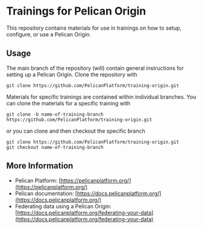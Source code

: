 # Trainings for Pelican Origin

This repository contains materials for use in trainings on how to setup, configure, or use a Pelican Origin.

## Usage

The main branch of the repository (will) contain general instructions for setting up a Pelican Origin. Clone the repository with

```
git clone https://github.com/PelicanPlatform/training-origin.git
```

Materials for specific trainings are contained within individual branches. You can clone the materials for a specific training with

```
git clone -b name-of-training-branch https://github.com/PelicanPlatform/training-origin.git
```

or you can clone and then checkout the specific branch

```
git clone https://github.com/PelicanPlatform/training-origin.git
git checkout name-of-training-branch
```

## More Information

* Pelican Platform: [https://pelicanplatform.org/](https://pelicanplatform.org/)
* Pelican documentation: [https://docs.pelicanplatform.org/](https://docs.pelicanplatform.org/)
* Federating data using a Pelican Origin: [https://docs.pelicanplatform.org/federating-your-data](https://docs.pelicanplatform.org/federating-your-data)
